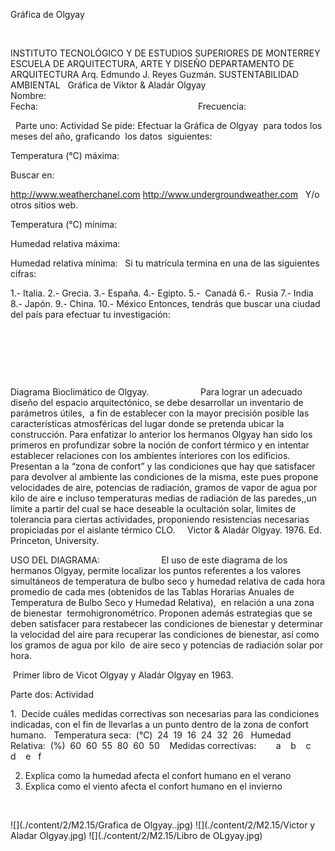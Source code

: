 

Gráfica de 
 Olgyay




 



INSTITUTO TECNOLÓGICO Y DE ESTUDIOS 
 SUPERIORES DE MONTERREY
ESCUELA DE ARQUITECTURA, ARTE Y 
 DISEÑO
DEPARTAMENTO DE 
 ARQUITECTURA
Arq. Edmundo J. Reyes 
 Guzmán.
SUSTENTABILIDAD AMBIENTAL
 
Gráfica de Viktor & Aladár 
 Olgyay
 
Nombre:                                                   
 Fecha:                                                                
Frecuencia:                          
 
 
Parte uno: 
Actividad
Se 
 pide:
Efectuar la Gráfica de Olgyay  para todos los meses del año, 
 graficando  los datos  siguientes: 
 




Temperatura (°C) 
 máxima:

Buscar en:  
 
http://www.weatherchanel.com
http://www.undergroundweather.com
 
Y/o otros sitios 
 web.
 


Temperatura (°C) 
 mínima:


Humedad relativa 
 máxima:


Humedad relativa 
 mínima:
 
Si tu matrícula termina en una de las 
 siguientes cifras:



1.- 
 Italia.
2.- 
 Grecia.
3.- 
 España.
4.- 
 Egipto.
5.-  Canadá
6.-  Rusia
7.- 
 India
8.- 
 Japón.
9.- 
 China.
10.- 
 México
Entonces, tendrás que buscar una ciudad del 
 país para efectuar tu 
 investigación:

 

 
         
 

 





Diagrama Bioclimático de 
 Olgyay.
                    
 Para lograr un adecuado diseño del espacio arquitectónico, se debe 
 desarrollar un inventario de parámetros útiles,  a fin de establecer con la 
 mayor precisión posible las características atmosféricas 
 del lugar donde se pretenda ubicar la construcción. Para enfatizar lo 
 anterior los hermanos Olgyay 
 han sido los primeros en profundizar sobre la noción de confort térmico 
 y en intentar establecer relaciones con los ambientes interiores con los 
 edificios. Presentan a la “zona de confort” y las condiciones que hay 
 que satisfacer para devolver al ambiente las condiciones de la misma, 
 este pues propone velocidades de aire, potencias de radiación, gramos de 
 vapor de agua por kilo de aire e incluso temperaturas medias de 
 radiación de las paredes,,un 
 límite a partir del cual se hace deseable la ocultación solar, limites 
 de tolerancia para ciertas actividades, proponiendo resistencias 
 necesarias  propiciadas por 
 el aislante térmico 
 CLO.
 
 
Victor & Aladár 
 Olgyay. 1976. Ed. Princeton, University.
 


USO DEL 
 DIAGRAMA:
                        El uso de este diagrama de los hermanos 
 Olgyay, 
 permite localizar los puntos referentes a los valores simultáneos de 
 temperatura de bulbo seco y humedad relativa de cada hora promedio de 
 cada mes (obtenidos de las Tablas Horarias Anuales de Temperatura de 
 Bulbo Seco y Humedad Relativa),  
 en relación a una zona de bienestar  termohigronométrico. 
 Proponen además estrategias que se deben satisfacer para restabecer 
 las condiciones de bienestar y determinar la velocidad del aire para 
 recuperar las condiciones de bienestar, así como los gramos de agua por 
 kilo  de aire seco y 
 potencias de radiación solar por 
 hora.

 Primer 
 libro de Vicot Olgyay y Aladár Olgyay en 1963. 
 

Parte dos: 
Actividad


1.  Decide cuáles medidas 
 correctivas son necesarias para las condiciones indicadas, con el fin de 
 llevarlas a un punto dentro de la zona de confort 
 humano.
  
Temperatura seca: 
  (°C)  24  19  16  24  32  26
  
Humedad 
 Relativa:  (%)  60  60  55  80  60  50  
 
Medidas 
 correctivas:        
 a    b    c   d    e   f  
 


2. Explica como la humedad afecta el 
 confort humano en el verano
3. Explica como el 
 viento 
 afecta el confort humano en el invierno

 



![](./content/2/M2.15/Grafica de Olgyay..jpg)
![](./content/2/M2.15/Victor y Aladar Olgyay.jpg)
![](./content/2/M2.15/Libro de  OLgyay.jpg)
